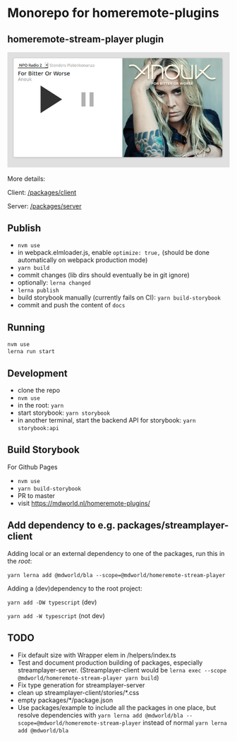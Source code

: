 # Monorepo for homeremote-plugins

## homeremote-stream-player plugin

![Screenshot](screenshot.jpg)

More details:

Client: [/packages/client](/packages/client)

Server: [/packages/server](/packages/server)

## Publish

* `nvm use`
* in webpack.elmloader.js, enable `optimize: true,` (should be done automatically on webpack production mode)
* `yarn build`
* commit changes (lib dirs should eventually be in git ignore)
* optionally: `lerna changed`
* `lerna publish`
* build storybook manually (currently fails on CI): `yarn build-storybook`
* commit and push the content of `docs`

## Running

```
nvm use
lerna run start
```

## Development

* clone the repo
* `nvm use`
* in the root: `yarn`
* start storybook: `yarn storybook`
* in another terminal, start the backend API for storybook: `yarn storybook:api`

## Build Storybook

For Github Pages

* `nvm use`
* `yarn build-storybook`
* PR to master
* visit https://mdworld.nl/homeremote-plugins/

## Add dependency to e.g. packages/streamplayer-client

Adding local or an external dependency to one of the packages, run this in the *root*:

`yarn lerna add @mdworld/bla --scope=@mdworld/homeremote-stream-player`

Adding a (dev)dependency to the root project:

`yarn add -DW typescript` (dev)

`yarn add -W typescript` (not dev)

## TODO

* Fix default size with Wrapper elem in /helpers/index.ts
* Test and document production building of packages, especially streamplayer-server. (Streamplayer-client would be `lerna exec --scope @mdworld/homeremote-stream-player yarn build`)
* Fix type generation for streamplayer-server
* clean up streamplayer-client/stories/*.css
* empty packages/*/package.json
* Use packages/example to include all the packages in one place, but resolve dependencies with `yarn lerna add @mdworld/bla --scope=@mdworld/homeremote-stream-player` instead of normal `yarn lerna add @mdworld/bla`
